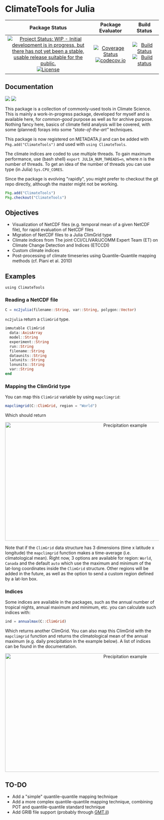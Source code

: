 # ClimateTools for Julia

| **Package Status** | **Package Evaluator** | **Build Status**  |
|:------------------:|:---------------------:|:-----------------:|
| [![Project Status: WIP - Initial development is in progress, but there has not yet been a stable, usable release suitable for the public.](http://www.repostatus.org/badges/latest/wip.svg)](http://www.repostatus.org/#wip) [![License](http://img.shields.io/badge/license-MIT-brightgreen.svg?style=flat)](LICENSE.md) | [![Coverage Status](https://coveralls.io/repos/github/Balinus/ClimateTools.jl/badge.svg?branch=master)](https://coveralls.io/github/Balinus/ClimateTools.jl?branch=master) [![codecov.io](http://codecov.io/github/Balinus/ClimateTools.jl/coverage.svg?branch=master)](http://codecov.io/github/Balinus/ClimateTools.jl?branch=master) | [![Build Status](https://travis-ci.org/Balinus/ClimateTools.jl.svg?branch=master)](https://travis-ci.org/Balinus/ClimateTools.jl) [![Build status](https://ci.appveyor.com/api/projects/status/90lpp8k6430766vx?svg=true)](https://ci.appveyor.com/project/Balinus/climatetools-jl) |

## Documentation

[![](https://img.shields.io/badge/docs-stable-blue.svg)](https://balinus.github.io/ClimateTools.jl/stable)
[![](https://img.shields.io/badge/docs-latest-blue.svg)](https://balinus.github.io/ClimateTools.jl/latest)

This package is a collection of commonly-used tools in Climate Science. This is mainly a work-in-progress package, developed for myself and is available here, for _common-good_ purpose as well as for archive purpose. Nothing fancy here, basics of climate field analysis will be covered, with some (planned) forays into some _"state-of-the-art"_ techniques.

This package is now registered on METADATA.jl and can be added with `Pkg.add("ClimateTools")` and used with `using ClimateTools`.

The climate indices are coded to use multiple threads. To gain maximum performance, use (bash shell) `export JULIA_NUM_THREADS=n`, where _n_ is the number of threads. To get an idea of the number of threads you can use type (in Julia) `Sys.CPU_CORES`.

Since the package is evolving "rapidly", you might prefer to checkout the git repo directly, although the master might not be working.

```julia
Pkg.add("ClimateTools")
Pkg.checkout("ClimateTools")
```

## Objectives

* Visualization of NetCDF files (e.g. temporal mean of a given NetCDF file), for rapid evaluation of NetCDF files
* Migration of NetCDF files to a Julia ClimGrid type
* Climate indices from The joint CCl/CLIVAR/JCOMM Expert Team (ET) on Climate Change Detection and Indices (ETCCDI)
* Custom climate indices
* Post-processing of climate timeseries using Quantile-Quantile mapping methods (cf. Piani et al. 2010)

## Examples

`using ClimateTools`

### Reading a NetCDF file
```julia
C = nc2julia(filename::String, var::String, polygon::Vector)
```

`nc2julia` return a `ClimGrid` type.

```julia
immutable ClimGrid
  data::AxisArray
  model::String
  experiment::String
  run::String
  filename::String
  dataunits::String
  latunits::String
  lonunits::String
  var::String
end
```

### Mapping the ClimGrid type

You can map this `ClimGrid` variable by using `mapclimgrid`:
```julia
mapclimgrid(C::ClimGrid, region = "World")
```

Which should return

<p align="center">
  <img src="https://cloud.githubusercontent.com/assets/3630311/23712122/e97bd322-03ef-11e7-93da-749c961c4070.png?raw=true" width="771" height="388" alt="Precipitation example"/>
</p>

Note that if the `ClimGrid` data structure has 3 dimensions (time x latitude x longitude) the `mapclimgrid` function makes a time-average (i.e. climatological mean). Right now, 3 options are available for region: `World`, `Canada` and the default `auto` which use the maximum and minimum of the lat-long coordinates inside the `ClimGrid` structure. Other regions will be added in the future, as well as the option to send a custom region defined by a lat-lon box.

### Indices

Some indices are available in the packages, such as the annual number of tropical nights, annual maximum and minimum, etc. you can calculate such indices with:
```julia
ind = annualmax(C::ClimGrid)
```
Which returns another ClimGrid. You can also map this ClimGrid with the `mapclimgrid` function and returns the climatological mean of the annual maximum (e.g. daily precipitation in the example below). A list of indices can be found in the documentation.

<p align="center">
  <img src="https://cloud.githubusercontent.com/assets/3630311/23873133/59b85c08-0807-11e7-967b-7cc7d28aada0.png?raw=true" width="771" height="388" alt="Precipitation example"/>
</p>


## TO-DO

* Add a "simple" quantile-quantile mapping technique
* Add a more complex quantile-quantile mapping technique, combining POT and quantile-quantile standard technique
* Add GRIB file support (probably through [GMT.jl](https://github.com/joa-quim/GMT.jl))
